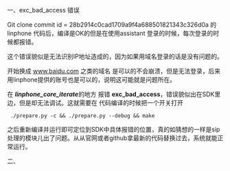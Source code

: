 一、exc_bad_access 错误

Git clone  commit id = 28b2914c0cad1709a9f4a688501821343c326d0a 的 linphone 代码后，编译是OK的但是在使用assistant 登录的时候，每次登录的时候都报错。

这个错误貌似是无法识别IP地址造成的，因为如果用域名登录的话是没有问题的。

开始换成 www.baidu.com  之类的域名 是可以的不会崩溃，但是无法登录，后来用linphone提供的账号也是可以的，说明这可能就是问题所在。



在 ***linphone_core_iterate***的地方   报错 **exc_bad_access**，错误貌似出在SDK里边，但是却无法调试。这就需要在 代码编译的时候把一个开关打开 

```
 ./prepare.py -c && ./prepare.py --debug && make
```



之后重新编译并运行即可定位到SDK中具体报错的位置，真的如猜想的一样是sip处理的模块儿出了问题。从从官网或者github拿最新的代码替换过去，系统就能正常运行。



二、







